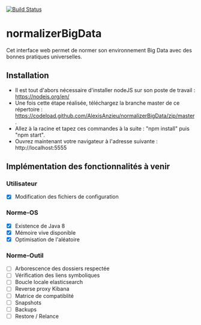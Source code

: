 [![Build Status](https://travis-ci.org/AlexisAnzieu/normalizerBigData.svg?branch=master)](https://travis-ci.org/AlexisAnzieu/normalizerBigData)

# normalizerBigData
Cet interface web permet de normer son environnement Big Data avec des bonnes pratiques universelles. 

## Installation ##

* Il est tout d'abors nécessaire d'installer nodeJS sur son poste de travail : https://nodejs.org/en/  
* Une fois cette étape réalisée, téléchargez la branche master de ce répertoire : https://codeload.github.com/AlexisAnzieu/normalizerBigData/zip/master.  
* Allez à la racine et tapez ces commandes à la suite : "npm install" puis "npm start". 
* Ouvrez maintenant votre navigateur à l'adresse suivante : http://localhost:5555

## Implémentation des fonctionnalités à venir ##

### Utilisateur ###

- [x] Modification des fichiers de configuration 

### Norme-OS ###
- [x] Existence de Java 8  
- [x] Mémoire vive disponible  
- [x] Optimisation de l'aléatoire  

### Norme-Outil ###

- [ ] Arborescence des dossiers respectée  
- [ ] Vérification des liens symboliques  
- [ ] Boucle locale elasticsearch  
- [ ] Reverse proxy Kibana  
- [ ] Matrice de compatiblité  
- [ ] Snapshots  
- [ ] Backups  
- [ ] Restore / Relance
